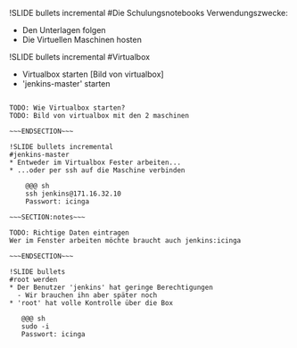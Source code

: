 !SLIDE bullets incremental
#Die Schulungsnotebooks
Verwendungszwecke:

* Den Unterlagen folgen
* Die Virtuellen Maschinen hosten

!SLIDE bullets incremental
#Virtualbox
* Virtualbox starten
[Bild von virtualbox]
* 'jenkins-master' starten

~~~SECTION:notes~~~

TODO: Wie Virtualbox starten?
TODO: Bild von virtualbox mit den 2 maschinen

~~~ENDSECTION~~~

!SLIDE bullets incremental
#jenkins-master
* Entweder im Virtualbox Fester arbeiten...
* ...oder per ssh auf die Maschine verbinden

    @@@ sh
    ssh jenkins@171.16.32.10
    Passwort: icinga

~~~SECTION:notes~~~

TODO: Richtige Daten eintragen
Wer im Fenster arbeiten möchte braucht auch jenkins:icinga

~~~ENDSECTION~~~

!SLIDE bullets
#root werden
* Der Benutzer 'jenkins' hat geringe Berechtigungen
  - Wir brauchen ihn aber später noch
* 'root' hat volle Kontrolle über die Box

   @@@ sh
   sudo -i
   Passwort: icinga

